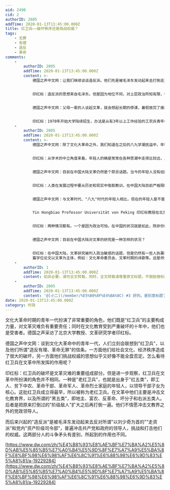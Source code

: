 ```yaml
---
aid: 2490
cid: 2
authorID: 2805
addTime: 2020-01-13T13:45:00.000Z
title: 红卫兵——破坏秩序还是挑战权威？
tags:
    - 无罪
    - 有理
    - 造反
    - 革命
comments:
    -
        authorID: 2805
        addTime: 2020-01-13T13:45:00.000Z
        content: >-
            德国之声中文网：让我们继续谈谈造反派。他们先是被毛泽东发动起来去打倒走资派，可是后来又被毛说"犯错误"，最终逐渐失势。造反派这帮人的思想究竟是否与毛一致？还是说他们只是被利用了？


            印红标：造反派的思想来自毛泽东。但是因为地位不同，对上层政治所知有限，他们主观上要紧跟毛泽东，但是不可能跟得上。换句话说，就是思想上与毛泽东的整体思维并不一样。在他们的任务已经完成了之后，当毛泽东有新的部署而造反派不那么听指挥的时候，就被抛弃了。用毛泽东的话说就是：轮到小将们犯错误的时候了。其实出身好的"老红卫兵"也是如此。事后，他们或迟或早都会有一种被利用的感觉。


            德国之声中文网：父母一辈的人谈起文革，就会想起长期的停课，暑假放完了接着放寒假。但是文革期间有一个特殊的学生群体，他们就是工农兵大学生。与文革结束恢复高考之后直到今天的所有大学生不同，工农兵大学生没有经过考试就被录取，这些人被选中的原因是什么？后来他们是否也进入了中国的精英阶层呢？


            印红标：1970年开始大学陆续招生，办法是从有3年以上工作经验的工农兵青年中间选拔，刚毕业的高中毕业生不能直接进大学，没有高考。程序是：本人报名、群众讨论、领导批准，学校录取，实际上最重要的一环是基层领导的审批。由于没有设立文化考试，工农兵学员的知识基础参差不齐，有的学业不错，有的基础很差。他们能上大学，除本人努力工作之外，关键是因为受到领导信任。所以他们的主流观念是被党选送上大学的。那时的大学教育高度政治化，文化知识的讲授受到压制，工农兵大学生的总体水平低。工农兵学员当中也有一部分能力比较强、学业比较好的。他们当中一些人文革之后通过考研究生继续深造，也"洗白"了学历。我们现在的一些领导人就有这样经历，我不必说名字大家应该都知道。
    -
        authorID: 2805
        addTime: 2020-01-13T13:45:00.000Z
        content: >-
            德国之声中文网：除了文化大革命之外，我们知道在之后的八九学潮民运中，年轻人尤其是大学生也是主力军。虽然这是两场完全不同的政治运动，但是为什么都是年轻人冲在最前面？是他们太天真太轻率吗？


            印红标：从学术的中立角度来看，年轻人的确是常常在各种思潮中走得比较远，比较激进，甚至可能会比较极端。他们往往把理想放在前面，不太顾及是否能够实现以及会造成什么后果。我们知道共产党的运动当年也是年轻人弄起来的，国民党也是。年轻人运动的价值上是否值得肯定，要看他们所追寻的方向是什么，是否能够促进中国社会的发展与进步。


            德国之声中文网：目前在中国大陆文革仍然是个禁忌话题。当今的年轻人没有经历过文革，在社会自由讨论不被允许的情况下，他们无从了解到文化大革命的真相。在这样的舆论限制之下，中国如何能够避免文革重演、文革式思维重蹈覆辙呢？


            印红标：人类在发展过程中要从历史和现实中吸取教训，在中国大陆目前严格限制对文革进行公开讨论的氛围下，年轻人缺少了从文革历史中学习经验教训的这一环节，这是一个重要缺憾，很容易导致犯历史上曾经有过的错误。这一缺环也许能从别的方面得到补充，也许不能。就像一个人得过一场大病之后，留下病根儿，这点儿缺陷可能因为其它方面的优势而被暂时掩盖，但是一旦遇到什么大问题，还是会旧病复发。


            德国之声中文网：与文革时代、"八九"时代的年轻人相比，现在的年轻人是不是不关心政治了呢？还是因为商业文化冲淡了他们对政治的关注？


            Yin Hongbiao Professor Universität von Peking 印红标教授在北京亲历了文革的十年浩劫


            印红标：两种情况都有。一个是因为政治可怕，在中国的状况就是如此，除非你就跟着官方主流说，否则很可能有麻烦；再一个就是商业化，随着商业消费和娱乐文化气氛越来越浓，选择不关心政治的年轻人也会越来越多，人的本能是趋利避害。尽管如此，目前仍然有一些青年人在关注政治和社会的进步与发展。


            德国之声中文网：目前在中国大陆对文革的研究是一种怎样的状况？


            印红标：在中国大陆，文革研究被列入政治敏感的话题，但是仍然有一些人执著地进行学术性研究，包括历史资料的收集和整理，推出了一批有分量的研究成果。在中国大陆，有关文革的学术论文有可能在学术刊物上发表，但是专著的出版几乎不可能，因此送到香港出版，也有的在台湾或美国出版。香港出版的关于文革的学术著作多为内地学者撰写，这算是受惠于"一国两制"吧。在一些大学，涉及文革的教学一直在进行，例如：在新中国历史课程中讲授。在北京大学，最近20多年来至少有近30
            篇学位论文以文革为主体，例如：文化革命委员会、文革时期的诗歌等。这是师生努力的结果。
    -
        authorID: 1
        addTime: 2020-01-13T13:45:00.000Z
        content: 如非必要，请勿全文转载，同时，全文转载请尊重原文标题，不鼓励做标题党。
    -
        authorID: 2805
        addTime: 2020-01-13T13:45:00.000Z
        content: '@[小二](/member/%E5%B0%8F%E4%BA%8C) #3 好的。是刻意标题了一下，以后改正。'
date: 2020-01-13T13:45:00.000Z
category: 时政
---
```


文化大革命时期的青年一代扮演了非常重要的角色，他们既是“红卫兵”的主要构成力量，对文革灾难负有重要责任；同时在文化教育受到严重破坏的十年中，他们也是受害者。德国之声采访了北京大学教授、文革研究学者印红标。

德国之声中文网：谈到文化大革命中的青年一代，人们立刻会联想到"红卫兵"，以及他们所谓"造反有理、革命无罪"的信条。一方面他们给社会文化、经济秩序造成了很大的破坏，另一方面他们挑战权威的思想似乎又好像不能全盘否定。怎么看待红卫兵在文革中所发挥的作用呢？

印红标：红卫兵的破坏是文革灾难的重要组成部分。但是进一步观察，红卫兵在文革中所扮演的角色并不相同。一种是"老红卫兵"，也就是出身于"红五类"，即工人、贫下中农、革命干部、革命军人、革命烈士家庭的年轻人，以领导干部子女为核心。这批红卫兵成立得最早，所以被称为老红卫兵。在文革中他们主要是冲击文化教育界，以及所谓的"黑五类"，即地主、富农、反革命、坏分子和右派五类人。后者是把原来打倒过的"阶级敌人"扩大之后再打倒一遍。他们不情愿冲击文教界之外的党政领导人。

而后来兴起的"造反派"是被毛泽东发动起来去反对所谓"以刘少奇为首的""走资派"和党内"资产阶级司令部"，普遍冲击共产党和政府的领导人，挑战和打击他们的权威。这两部分人的斗争矛头有差别，所起到的作用也不同。

[https://www.dw.com/zh/%E4%B8%93%E8%AE%BF%E7%BA%A2%E5%8D%AB%E5%85%B5%E7%A0%B4%E5%9D%8F%E7%A7%A9%E5%BA%8F%E8%BF%98%E6%98%AF%E6%8C%91%E6%88%98%E6%9D%83%E5%A8%81/a-19229284](https://www.dw.com/zh/%E4%B8%93%E8%AE%BF%E7%BA%A2%E5%8D%AB%E5%85%B5%E7%A0%B4%E5%9D%8F%E7%A7%A9%E5%BA%8F%E8%BF%98%E6%98%AF%E6%8C%91%E6%88%98%E6%9D%83%E5%A8%81/a-19229284)
